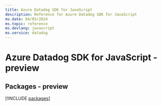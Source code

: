 ```yaml
---
title: Azure Datadog SDK for JavaScript
description: Reference for Azure Datadog SDK for JavaScript
ms.date: 04/03/2024
ms.topic: reference
ms.devlang: javascript
ms.service: datadog
---
```

# Azure Datadog SDK for JavaScript - preview
## Packages - preview
[!INCLUDE [packages](datadog-index.md)]